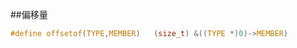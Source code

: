 ##偏移量
```c
#define offsetof(TYPE,MEMBER)   (size_t) &((TYPE *)0)->MEMBER)
```
<!--stackedit_data:
eyJoaXN0b3J5IjpbMTQ4ODcwMTc2XX0=
-->
